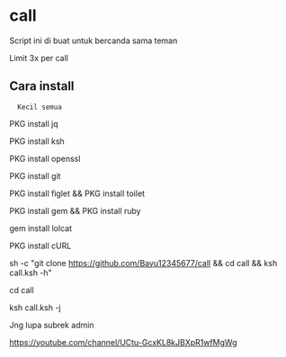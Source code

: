 # call

Script ini di buat untuk bercanda sama teman

Limit 3x per call

## Cara install
      Kecil semua

PKG install jq

PKG install ksh

PKG install openssl

PKG install git

PKG install figlet && PKG install toilet

PKG install gem && PKG install ruby

gem install lolcat

PKG install cURL

sh -c "git clone https://github.com/Bayu12345677/call && cd call && ksh call.ksh -h"

cd call

ksh call.ksh -j

Jng lupa subrek admin

https://youtube.com/channel/UCtu-GcxKL8kJBXpR1wfMgWg

